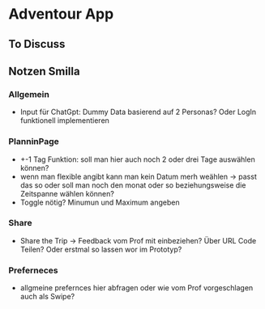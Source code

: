 # Adventour App

## To Discuss

## Notzen Smilla

### Allgemein

- Input für ChatGpt: Dummy Data basierend auf 2 Personas? Oder LogIn funktionell implementieren

### PlanninPage

- +-1 Tag Funktion: soll man hier auch noch 2 oder drei Tage auswählen können?
- wenn man flexible angibt kann man kein Datum merh weählen -> passt das so oder soll man noch den monat oder so beziehungsweise die Zeitspanne wählen können?
- Toggle nötig? Minumun und Maximum angeben

### Share

- Share the Trip -> Feedback vom Prof mit einbeziehen? Über URL Code Teilen? Oder erstmal so lassen wor im Prototyp?

### Preferneces

- allgmeine prefernces hier abfragen oder wie vom Prof vorgeschlagen auch als Swipe?
